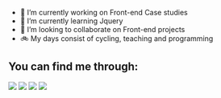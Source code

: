 
- 🔭 I’m currently working on Front-end Case studies
- 🌱 I’m currently learning Jquery
- 👯 I’m looking to collaborate on Front-end projects
- 🚲 My days consist of cycling, teaching and programming
##
<div>
  <h2>You can find me through:</h2>
    <a href="https://www.linkedin.com/in/alex-azevedo-402a12201/" target="_blank"><img src="https://img.shields.io/badge/LinkedIn-0077B5?style=for-the-badge&logo=linkedin&logoColor=white"></a>
    <a href="mailto:alexazevedo1705@gmail.com" target="_blank"><img src="https://img.shields.io/badge/Gmail-D14836?style=for-the-badge&logo=gmail&logoColor=white"></a>
    <a href="https://www.instagram.com/azevedoalexm/" target="_blank"><img src="https://img.shields.io/badge/Instagram-E4405F?style=for-the-badge&logo=instagram&logoColor=white"></a>
    <a href="https://twitter.com/alexazevedo1705" target="_blank"><img src="https://img.shields.io/badge/Twitter-1DA1F2?style=for-the-badge&logo=twitter&logoColor=white"></a>
</div>
